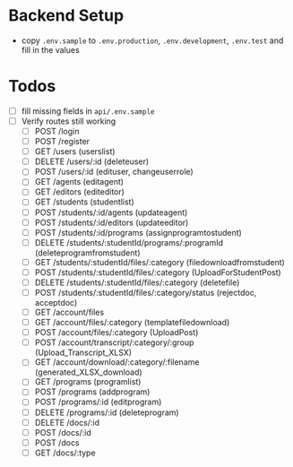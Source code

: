 # Backend Setup
- copy `.env.sample` to `.env.production`, `.env.development`, `.env.test` and fill in the values

# Todos
- [ ] fill missing fields in `api/.env.sample`
- [ ] Verify routes still working
  - [ ] POST   /login
  - [ ] POST   /register
  - [ ] GET    /users                                      (userslist)
  - [ ] DELETE /users/:id                                  (deleteuser)
  - [ ] POST   /users/:id                                  (edituser, changeuserrole)
  - [ ] GET    /agents                                     (editagent)
  - [ ] GET    /editors                                    (editeditor)
  - [ ] GET    /students                                   (studentlist)
  - [ ] POST   /students/:id/agents                        (updateagent)
  - [ ] POST   /students/:id/editors                       (updateeditor)
  - [ ] POST   /students/:id/programs                      (assignprogramtostudent)
  - [ ] DELETE /students/:studentId/programs/:programId    (deleteprogramfromstudent)
  - [ ] GET    /students/:studentId/files/:category        (filedownloadfromstudent)
  - [ ] POST   /students/:studentId/files/:category        (UploadForStudentPost)
  - [ ] DELETE /students/:studentId/files/:category        (deletefile)
  - [ ] POST   /students/:studentId/files/:category/status (rejectdoc, acceptdoc)
  - [ ] GET    /account/files
  - [ ] GET    /account/files/:category                    (templatefiledownload)
  - [ ] POST   /account/files/:category                    (UploadPost)
  - [ ] POST   /account/transcript/:category/:group        (Upload_Transcript_XLSX)
  - [ ] GET    /account/download/:category/:filename       (generated_XLSX_download)
  - [ ] GET    /programs                                   (programlist)
  - [ ] POST   /programs                                   (addprogram)
  - [ ] POST   /programs/:id                               (editprogram)
  - [ ] DELETE /programs/:id                               (deleteprogram)
  - [ ] DELETE /docs/:id
  - [ ] POST   /docs/:id
  - [ ] POST   /docs
  - [ ] GET    /docs/:type
